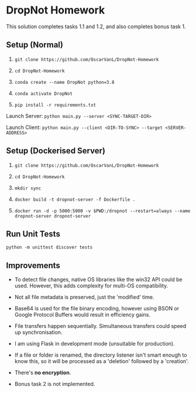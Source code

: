 # DropNot Homework

This solution completes tasks 1.1 and 1.2, and also completes bonus task 1.

## Setup (Normal)

1. `git clone https://github.com/OscarVanL/DropNot-Homework`

2. `cd DropNot-Homework`

3. `conda create --name DropNot python=3.8`

4. `conda activate DropNot`

5. `pip install -r requirements.txt`

Launch Server: `python main.py --server <SYNC-TARGET-DIR>`

Launch Client: `python main.py --client <DIR-TO-SYNC> --target <SERVER-ADDRESS>`

## Setup (Dockerised Server)

1. `git clone https://github.com/OscarVanL/DropNot-Homework`

2. `cd DropNot-Homework`

3. `mkdir sync`

4. `docker build -t dropnot-server -f Dockerfile .`

5. `docker run -d -p 5000:5000 -v $PWD:/dropnot --restart=always --name dropnot-server dropnot-server`

## Run Unit Tests

`python -m unittest discover tests`

## Improvements

* To detect file changes, native OS libraries like the win32 API could be used. However, this adds complexity for multi-OS compatibility.

* Not all file metadata is preserved, just the 'modified' time.

* Base64 is used for the file binary encoding, however using BSON or Google Protocol Buffers would result in efficiency gains.

* File transfers happen sequentially. Simultaneous transfers could speed up synchronisation.

* I am using Flask in development mode (unsuitable for production).

* If a file or folder is renamed, the directory listener isn't smart enough to know this, so it will be processed as a 'deletion' followed by a 'creation'.

* There's **no encryption**.

* Bonus task 2 is not implemented. 